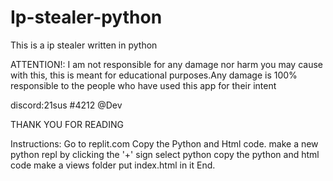 # Ip-stealer-python
This is a ip stealer written in python                 



ATTENTION!:
I am not responsible for any damage nor harm you may cause with this,
 this is meant for educational purposes.Any damage is 100% responsible to the people who have used this app for their intent
 
 
 discord:21sus #4212 
 @Dev
 


THANK YOU FOR READING




Instructions:
Go to replit.com
Copy the Python and Html code.
make a new python repl by clicking the '+' sign
select python
copy the python and html code
make a views folder
put index.html in it
End.
